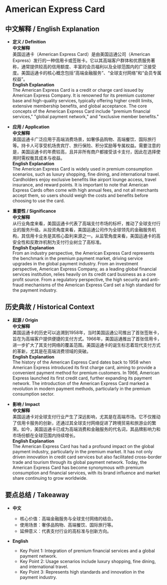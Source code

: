 # American Express Card

## 中文解释 / English Explanation

* **定义 / Definition**  
  **中文解释**  
  美国运通卡（American Express Card）是由美国运通公司（American Express）发行的一种信用卡或签账卡。它以其高端客户群体和优质服务著称，通常提供较高的信用额度、丰富的会员福利以及全球范围内的广泛接受度。美国运通卡的核心概念包括“高端金融服务”、“全球支付网络”和“会员专属权益”。  
  **English Explanation**  
  The American Express Card is a credit or charge card issued by American Express Company. It is renowned for its premium customer base and high-quality services, typically offering higher credit limits, extensive membership benefits, and global acceptance. The core concepts of the American Express Card include "premium financial services," "global payment network," and "exclusive member benefits."

* **应用 / Application**  
  **中文解释**  
  美国运通卡广泛应用于高端消费场景，如奢侈品购物、高端餐饮、国际旅行等。持卡人可享受机场贵宾厅、旅行保险、积分奖励等专属权益。需要注意的是，美国运通卡的年费较高，且并非所有商户都接受该卡支付，因此在选择使用时需权衡其成本与收益。  
  **English Explanation**  
  The American Express Card is widely used in premium consumption scenarios, such as luxury shopping, fine dining, and international travel. Cardholders enjoy exclusive benefits like airport lounge access, travel insurance, and reward points. It is important to note that American Express Cards often come with high annual fees, and not all merchants accept them, so users should weigh the costs and benefits before choosing to use the card.

* **重要性 / Significance**  
  **中文解释**  
  从行业角度来看，美国运通卡代表了高端支付市场的标杆，推动了全球支付行业的服务升级。从投资角度来看，美国运通公司作为全球领先的金融服务机构，其信用卡业务是其核心盈利来源之一。从监管角度来看，美国运通卡的高安全性和反欺诈机制为支付行业树立了高标准。  
  **English Explanation**  
  From an industry perspective, the American Express Card represents the benchmark in the premium payment market, driving service upgrades in the global payment industry. From an investment perspective, American Express Company, as a leading global financial services institution, relies heavily on its credit card business as a core profit source. From a regulatory perspective, the high security and anti-fraud mechanisms of the American Express Card set a high standard for the payment industry.

## 历史典故 / Historical Context

* **起源 / Origin**  
  **中文解释**  
  美国运通卡的历史可以追溯到1958年，当时美国运通公司推出了首张签账卡，旨在为高端客户提供便捷的支付方式。1966年，美国运通推出了首张信用卡，进一步扩大了其支付网络的覆盖范围。美国运通卡的诞生标志着现代支付方式的革新，尤其是在高端消费领域的突破。  
  **English Explanation**  
  The history of the American Express Card dates back to 1958 when American Express introduced its first charge card, aiming to provide a convenient payment method for premium customers. In 1966, American Express launched its first credit card, further expanding its payment network. The introduction of the American Express Card marked a revolution in modern payment methods, particularly in the premium consumption sector.

* **影响 / Impact**  
  **中文解释**  
  美国运通卡对全球支付行业产生了深远影响，尤其是在高端市场。它不仅推动了信用卡服务的创新，还通过其全球支付网络促进了跨境贸易和旅游业的繁荣。如今，美国运通卡已成为高端消费和金融服务的代名词，其品牌影响力和市场份额在全球范围内持续增长。  
  **English Explanation**  
  The American Express Card has had a profound impact on the global payment industry, particularly in the premium market. It has not only driven innovation in credit card services but also facilitated cross-border trade and tourism through its global payment network. Today, the American Express Card has become synonymous with premium consumption and financial services, with its brand influence and market share continuing to grow worldwide.

## 要点总结 / Takeaway

* **中文**  
  - 核心价值：高端金融服务与全球支付网络的结合。  
  - 使用场景：奢侈品购物、高端餐饮、国际旅行等。  
  - 延伸意义：代表支付行业的高标准与创新方向。  

* **English**  
  - Key Point 1: Integration of premium financial services and a global payment network.  
  - Key Point 2: Usage scenarios include luxury shopping, fine dining, and international travel.  
  - Key Point 3: Represents high standards and innovation in the payment industry.